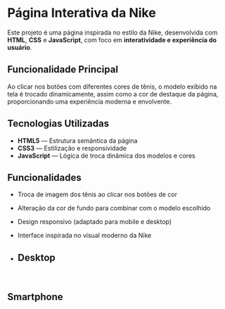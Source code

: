 # Página Interativa da Nike

Este projeto é uma página inspirada no estilo da Nike, desenvolvida com **HTML**, **CSS** e **JavaScript**, com foco em **interatividade e experiência do usuário**.

## Funcionalidade Principal

Ao clicar nos botões com diferentes cores de tênis, o modelo exibido na tela é trocado dinamicamente, assim como a cor de destaque da página, proporcionando uma experiência moderna e envolvente.

## Tecnologias Utilizadas

- **HTML5** — Estrutura semântica da página
- **CSS3** — Estilização e responsividade
- **JavaScript** — Lógica de troca dinâmica dos modelos e cores

## Funcionalidades

- Troca de imagem dos tênis ao clicar nos botões de cor
- Alteração da cor de fundo para combinar com o modelo escolhido
- Design responsivo (adaptado para mobile e desktop)
- Interface inspirada no visual moderno da Nike

- ## Desktop

<img scr = "https://github.com/Andrecruzac85/projeto-nike/blob/main/assets/portifolio%20nike%201.png?raw=true"/>
<img scr = "https://github.com/Andrecruzac85/projeto-nike/blob/main/assets/portifolio%20nike%202.png?raw=true"/>
<img scr = "https://github.com/Andrecruzac85/projeto-nike/blob/main/assets/portifolio%20nike%203.png?raw=true"/>

## Smartphone

<img scr = "https://github.com/Andrecruzac85/projeto-nike/blob/main/assets/nike1.png?raw=true"/>
<img scr = "https://github.com/Andrecruzac85/projeto-nike/blob/main/assets/nike%202.png?raw=true"/>
<img scr = "https://github.com/Andrecruzac85/projeto-nike/blob/main/assets/nike%203.png?raw=true"/>

